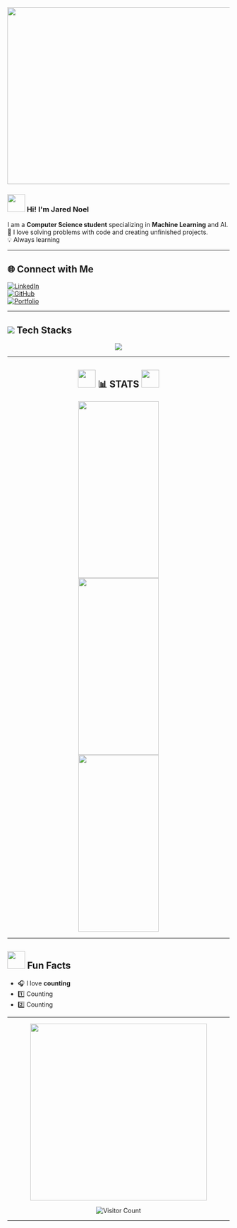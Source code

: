 <div align="center">
  <img src="https://raw.githubusercontent.com/AshenDary/AshenDary/main/video/terminal.gif" height ="400px" width="1000px">
</div>

### <img src="https://www.animoticons.com/files/day-by-day/communicate-smiley-faces/165.gif" width="40px"> **Hi! I'm Jared Noel**  
I am a **Computer Science student** specializing in **Machine Learning** and AI.  
🔬 I love solving problems with code and creating unfinished projects.  
💡 Always learning

---

## 🌐 **Connect with Me**
[![LinkedIn](https://img.shields.io/badge/LinkedIn-%230077B5.svg?style=for-the-badge&logo=linkedin&logoColor=white)](https://linkedin.com/in/AshenDary)  
[![GitHub](https://img.shields.io/badge/GitHub-%2312100E.svg?style=for-the-badge&logo=github&logoColor=white)](https://github.com/AshenDary)  
[![Portfolio](https://img.shields.io/badge/Portfolio-%2312100E.svg?style=for-the-badge&logo=firefox&logoColor=white)](https://i.dell.com/sites/csimages/App-Merchandizing_esupport_flatcontent_global_Images/all/bluescreen.png)

---

## <img src="https://www.animoticons.com/files/emotions/angry-smiley-faces/45.gif"> **Tech Stacks**  
<div align="center">
  <img src="https://skillicons.dev/icons?i=python,java,c,cs,html,css,js,git,github" />
</div>


---

<div align="center">

## <img src="https://www.animoticons.com/files/japanese-emoticons/small-pig-smiley-faces/25.gif" width="40px"> **📊 STATS** <img src="https://www.animoticons.com/files/japanese-emoticons/small-pig-smiley-faces/25.gif" width="40px">     
 
<img src="https://github-readme-stats.vercel.app/api?username=AshenDary&theme=highcontrast&hide_border=false&include_all_commits=false&count_private=false" width="60%" height="400px">
<img src="https://nirzak-streak-stats.vercel.app/?user=AshenDary&theme=highcontrast&hide_border=false" width="60%" height="400px">
<img src="https://github-readme-stats.vercel.app/api/top-langs/?username=AshenDary&theme=highcontrast&hide_border=false&include_all_commits=false&count_private=false&layout=compact" width="60%" height="400px">


</div>

---

## <img src="https://www.animoticons.com/files/holidays/halloween-smiley-faces/75.gif" width="40px"> **Fun Facts**
- 🎧 I love **counting**  
- 1️⃣ Counting   
- 2️⃣ Counting 

---

<div align="center">
  <img src="https://media.tenor.com/XPRG-4ujVMIAAAAM/cat-work-in-progress.gif" width="400px">

  ![Visitor Count](https://profile-counter.glitch.me/AshenDary/count.svg)
  
</div>

---
